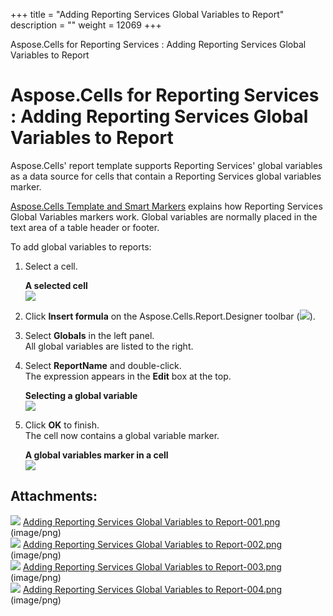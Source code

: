 +++
title = "Adding Reporting Services Global Variables to Report" 
description = "" 
weight = 12069 
+++

Aspose.Cells for Reporting Services : Adding Reporting Services Global Variables to Report  

# Aspose.Cells for Reporting Services : Adding Reporting Services Global Variables to Report


Aspose.Cells' report template supports Reporting Services' global variables as a data source for cells that contain a Reporting Services global variables marker.

[Aspose.Cells Template and Smart Markers](https://docs2.aspose.com/cells/reportingservices/userguide/aspose.cells+template+and+smart+markers) explains how Reporting Services Global Variables markers work. Global variables are normally placed in the text area of a table header or footer.

To add global variables to reports:

1.  Select a cell.  
      
    **A selected cell**  
    ![](https://docs2.aspose.com/cells/reportingservices/attachments/6094967/6193359.png)  
      
    
2.  Click **Insert formula** on the Aspose.Cells.Report.Designer toolbar (![](https://docs2.aspose.com/cells/reportingservices/attachments/6094967/6193356.png)).
3.  Select **Globals** in the left panel.  
    All global variables are listed to the right.
4.  Select **ReportName** and double-click.  
    The expression appears in the **Edit** box at the top.  
      
    **Selecting a global variable**  
    ![](https://docs2.aspose.com/cells/reportingservices/attachments/6094967/6193357.png)  
      
    
5.  Click **OK** to finish.  
    The cell now contains a global variable marker.  
      
    **A global variables marker in a cell**  
    ![](https://docs2.aspose.com/cells/reportingservices/attachments/6094967/6193354.png)

## Attachments:

![](https://docs2.aspose.com/cells/reportingservices/images/icons/bullet_blue.gif) [Adding Reporting Services Global Variables to Report-001.png](https://docs2.aspose.com/cells/reportingservices/attachments/6094967/6193359.png) (image/png)  
![](https://docs2.aspose.com/cells/reportingservices/images/icons/bullet_blue.gif) [Adding Reporting Services Global Variables to Report-002.png](https://docs2.aspose.com/cells/reportingservices/attachments/6094967/6193356.png) (image/png)  
![](https://docs2.aspose.com/cells/reportingservices/images/icons/bullet_blue.gif) [Adding Reporting Services Global Variables to Report-003.png](https://docs2.aspose.com/cells/reportingservices/attachments/6094967/6193357.png) (image/png)  
![](https://docs2.aspose.com/cells/reportingservices/images/icons/bullet_blue.gif) [Adding Reporting Services Global Variables to Report-004.png](https://docs2.aspose.com/cells/reportingservices/attachments/6094967/6193354.png) (image/png)  

